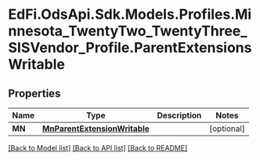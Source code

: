 # EdFi.OdsApi.Sdk.Models.Profiles.Minnesota_TwentyTwo_TwentyThree_SISVendor_Profile.ParentExtensionsWritable
## Properties

Name | Type | Description | Notes
------------ | ------------- | ------------- | -------------
**MN** | [**MnParentExtensionWritable**](MnParentExtensionWritable.md) |  | [optional] 

[[Back to Model list]](../README.md#documentation-for-models) [[Back to API list]](../README.md#documentation-for-api-endpoints) [[Back to README]](../README.md)

